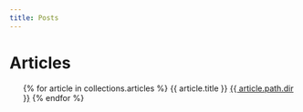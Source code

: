 ```yaml
---
title: Posts
---
```


<h1>Articles</h1>

<ul>
    {% for article in collections.articles %}
      <li{% if loop.first %} class="first"{% endif %}>
            {{ article.title }}
            <a href="/{{ article.path.dir }}">{{ article.path.dir }}</a>
      </li>
    {% endfor %}
</ul>